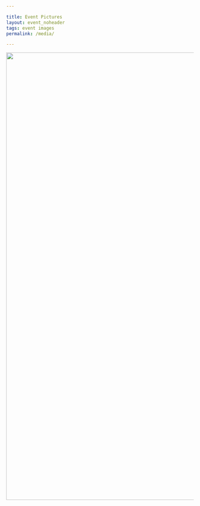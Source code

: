 ```yaml
---

title: Event Pictures
layout: event_noheader
tags: event images
permalink: /media/

---
```


<a data-flickr-embed="true" href="https://www.flickr.com/photos/201144174@N07/shares/12s14cbmdm" title=""><img src="" width="1600" height="1200" alt=""/></a><script async src="//embedr.flickr.com/assets/client-code.js" charset="utf-8"></script>
